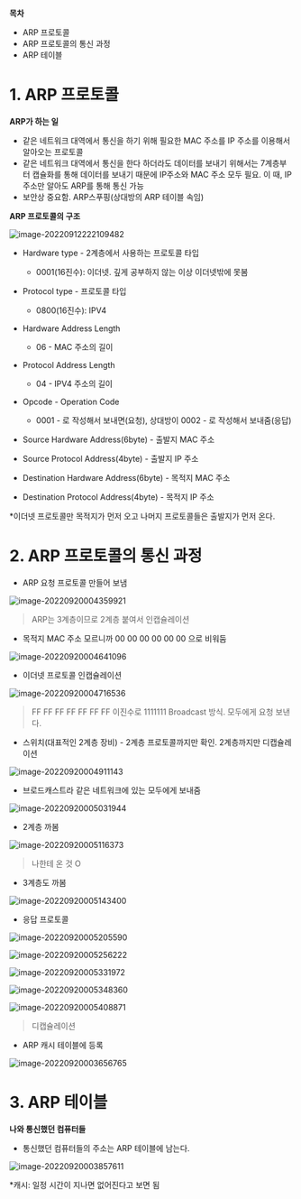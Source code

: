 **목차**

- ARP 프로토콜
- ARP 프로토콜의 통신 과정
- ARP 테이블



# 1. ARP 프로토콜

**ARP가 하는 일**

- 같은 네트워크 대역에서 통신을 하기 위해 필요한 MAC 주소를 IP 주소를 이용해서 알아오는 프로토콜
- 같은 네트워크 대역에서 통신을 한다 하더라도 데이터를 보내기 위해서는 7계층부터 캡슐화를 통해 데이터를 보내기 때문에 IP주소와 MAC 주소 모두 필요. 이 때, IP 주소만 알아도 ARP를 통해 통신 가능
- 보안상 중요함. ARP스푸핑(상대방의 ARP 테이블 속임)



**ARP 프로토콜의 구조**

![image-20220912222109482](assets/image-20220912222109482.png)

- Hardware type - 2계층에서 사용하는 프로토콜 타입
  - 0001(16진수): 이더넷. 깊게 공부하지 않는 이상 이더넷밖에 못봄
- Protocol type - 프로토콜 타입
  - 0800(16진수): IPV4
- Hardware Address Length
  - 06 - MAC 주소의 길이
- Protocol Address Length
  - 04 - IPV4 주소의 길이
- Opcode - Operation Code
  - 0001 - 로 작성해서 보내면(요청), 상대방이 0002 - 로 작성해서 보내줌(응답)



- Source Hardware Address(6byte) - 출발지 MAC 주소
- Source Protocol Address(4byte) - 출발지 IP 주소
- Destination Hardware Address(6byte) - 목적지 MAC 주소
- Destination Protocol Address(4byte) - 목적지 IP 주소

*이더넷 프로토콜만 목적지가 먼저 오고 나머지 프로토콜들은 출발지가 먼저 온다.



# 2. ARP 프로토콜의 통신 과정

- ARP 요청 프로토콜 만들어 보냄

![image-20220920004359921](assets/image-20220920004359921.png)

> ARP는 3계층이므로 2계층 붙여서 인캡슐레이션



- 목적지 MAC 주소 모르니까 00 00 00 00 00 00 으로 비워둠

![image-20220920004641096](assets/image-20220920004641096.png)



- 이더넷 프로토콜 인캡슐레이션

![image-20220920004716536](assets/image-20220920004716536.png)

> FF FF FF FF FF FF FF 이진수로 1111111 Broadcast 방식. 모두에게 요청 보낸다. 



- 스위치(대표적인 2계층 장비) - 2계층 프로토콜까지만 확인. 2계층까지만 디캡슐레이션

![image-20220920004911143](assets/image-20220920004911143.png)



- 브로드캐스트라 같은 네트워크에 있는 모두에게 보내줌

![image-20220920005031944](assets/image-20220920005031944.png)



- 2계층 까봄

![image-20220920005116373](assets/image-20220920005116373.png)

> 나한테 온 것 O



- 3계층도 까봄

![image-20220920005143400](assets/image-20220920005143400.png)



- 응답 프로토콜

![image-20220920005205590](assets/image-20220920005205590.png)

![image-20220920005256222](assets/image-20220920005256222.png)

![image-20220920005331972](assets/image-20220920005331972.png)

![image-20220920005348360](assets/image-20220920005348360.png)

![image-20220920005408871](assets/image-20220920005408871.png)

> 디캡슐레이션



- ARP 캐시 테이블에 등록

![image-20220920003656765](assets/image-20220920003656765.png)



# 3. ARP 테이블

**나와 통신했던 컴퓨터들**

- 통신했던 컴퓨터들의 주소는 ARP 테이블에 남는다.

![image-20220920003857611](assets/image-20220920003857611.png)

*캐시: 일정 시간이 지나면 없어진다고 보면 됨
